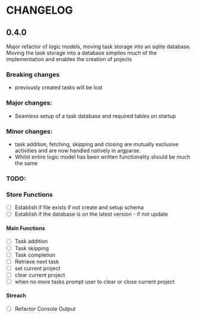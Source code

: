 # CHANGELOG

## 0.4.0
Major refactor of logic models, moving task storage into an sqlite database.
Moving the task storage into a database simplies much of the implementation and enables the creation of pojects

### Breaking changes
- previously created tasks will be lost

### Major changes:
- Seamless setup of a task database and required tables on startup

### Minor changes:
- task addition, fetching, skipping and closing are mutually exclusive activities and are now handled natively in argparse.
- Whilst entire logic model has been written functionality should be much the same

### TODO:

### Store Functions
- [ ] Establish if file exists if not create and setup schema
- [ ] Establish if the database is on the latest version - if not update

#### Main Functions
- [ ] Task addition
- [ ] Task skipping
- [ ] Task completion
- [ ] Retrieve next task
- [ ] set current project
- [ ] clear current project
- [ ] when no more tasks prompt user to clear or close current project

#### Streach
- [ ] Refactor Console Output
